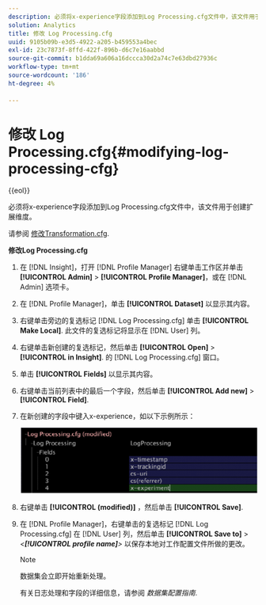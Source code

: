```yaml
---
description: 必须将x-experience字段添加到Log Processing.cfg文件中，该文件用于创建扩展维度。
solution: Analytics
title: 修改 Log Processing.cfg
uuid: 9105b09b-e3d5-4922-a205-b459553a4bec
exl-id: 23c7873f-8ffd-422f-896b-d6c7e16aabbd
source-git-commit: b1dda69a606a16dccca30d2a74c7e63dbd27936c
workflow-type: tm+mt
source-wordcount: '186'
ht-degree: 4%

---
```


# 修改 Log Processing.cfg{#modifying-log-processing-cfg}

{{eol}}

必须将x-experience字段添加到Log Processing.cfg文件中，该文件用于创建扩展维度。

请参阅 [修改Transformation.cfg](../../../home/c-undst-ctrld-exp/c-vw-rslts/t-mod-trfmtn.md#task-d61b02853a82492c9a76e3c5fe8a3fb6).

**修改Log Processing.cfg**

1. 在 [!DNL Insight]，打开 [!DNL Profile Manager] 右键单击工作区并单击 **[!UICONTROL Admin]** > **[!UICONTROL Profile Manager]**，或在 [!DNL Admin] 选项卡。
1. 在 [!DNL Profile Manager]，单击 **[!UICONTROL Dataset]** 以显示其内容。
1. 右键单击旁边的复选标记 [!DNL Log Processing.cfg] 单击 **[!UICONTROL Make Local]**. 此文件的复选标记将显示在 [!DNL User] 列。
1. 右键单击新创建的复选标记，然后单击 **[!UICONTROL Open]** > **[!UICONTROL in Insight]**. 的 [!DNL Log Processing.cfg] 窗口。
1. 单击 **[!UICONTROL Fields]** 以显示其内容。
1. 右键单击当前列表中的最后一个字段，然后单击 **[!UICONTROL Add new]** > **[!UICONTROL Field]**.
1. 在新创建的字段中键入x-experience，如以下示例所示：

   ![步骤信息](assets/logprocessing.png)

1. 右键单击 **[!UICONTROL (modified)]** ，然后单击 **[!UICONTROL Save]**.
1. 在 [!DNL Profile Manager]，右键单击的复选标记 [!DNL Log Processing.cfg] 在 [!DNL User] 列，然后单击 **[!UICONTROL Save to]** > *&lt;**[!UICONTROL profile name]**>* 以保存本地对工作配置文件所做的更改。

   >[!NOTE]
   >
   >数据集会立即开始重新处理。

   有关日志处理和字段的详细信息，请参阅 *数据集配置指南*.
